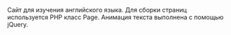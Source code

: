 Сайт для изучения английского языка. 
Для сборки страниц используется PHP класс Page.
Анимация текста выполнена с помощью jQuery.
